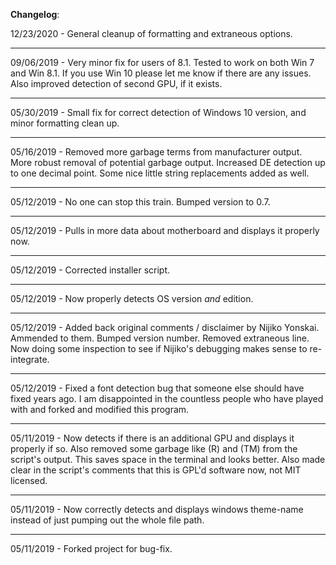 **Changelog**:

12/23/2020 - General cleanup of formatting and extraneous options.

---

09/06/2019 - Very minor fix for users of 8.1. Tested to work on both Win 7 and Win 8.1. If you use Win 10 please let me know if there are any issues. Also improved detection of second GPU, if it exists.

---

05/30/2019 - Small fix for correct detection of Windows 10 version, and minor formatting clean up.

---

05/16/2019 - Removed more garbage terms from manufacturer output. More robust removal of potential garbage output. Increased DE detection up to one decimal point. Some nice little string replacements added as well.

---

05/12/2019 - No one can stop this train. Bumped version to 0.7.

---

05/12/2019 - Pulls in more data about motherboard and displays it properly now.

---

05/12/2019 - Corrected installer script.

---

05/12/2019 - Now properly detects OS version *and* edition.

---

05/12/2019 - Added back original comments / disclaimer by Nijiko Yonskai. Ammended to them. Bumped version number. Removed extraneous line. Now doing some inspection to see if Nijiko's debugging makes sense to re-integrate.

---

05/12/2019 - Fixed a font detection bug that someone else should have fixed years ago. I am disappointed in the countless people who have played with and forked and modified this program.

---

05/11/2019 - Now detects if there is an additional GPU and displays it properly if so. Also removed some garbage like (R) and (TM) from the script's output. This saves space in the terminal and looks better. Also made clear in the script's comments that this is GPL'd software now, not MIT licensed.

---

05/11/2019 - Now correctly detects and displays windows theme-name instead of just pumping out the whole file path.

---

05/11/2019 - Forked project for bug-fix.
